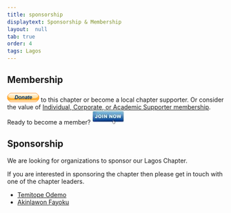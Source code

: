 ```yaml
---
title: sponsorship
displaytext: Sponsorship & Membership
layout:  null
tab: true
order: 4
tags: Lagos
---
```


## Membership

<a href="https://owasp.org/donate/" target="_blank"><img src="assets/images/Donate.gif" alt=""/></a> to this
chapter or become a local chapter supporter. Or consider the value of [
Individual, Corporate, or Academic Supporter
membership](https://owasp.org/membership/). Ready to become a member?
<a href="https://owasp.org/membership/" target="_blank"><img src="assets/images/BlueIcon.jpeg" alt=""/></a>

## Sponsorship

We are looking for organizations to sponsor our Lagos Chapter.

If you are interested in sponsoring the chapter then please get in touch
with one of the chapter leaders.
* [Temitope Odemo](mailto:temitope.odemo@owasp.org)
* [Akinlawon Fayoku](mailto:akinlawon.fayoku@owasp.org)


